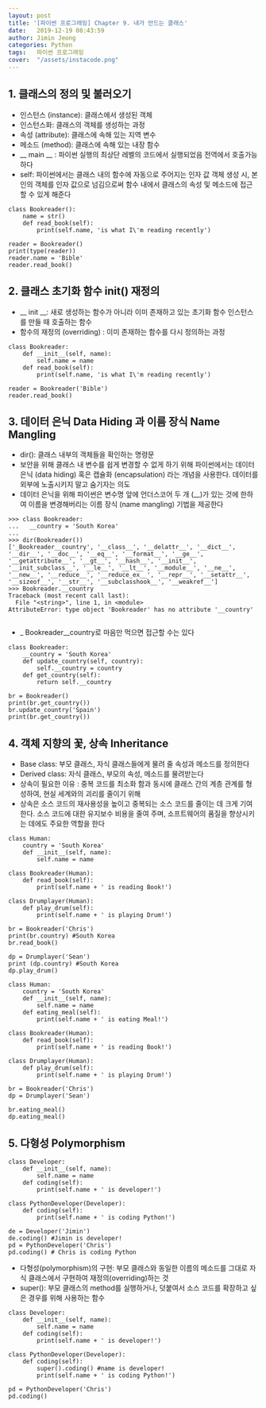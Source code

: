 ```yaml
---
layout: post
title: '[파이썬 프로그래밍] Chapter 9. 내가 만드는 클래스'
date:   2019-12-19 08:43:59
author: Jimin Jeong
categories: Python
tags:	파이썬 프로그래밍
cover:  "/assets/instacode.png"
---
```


## 1. 클래스의 정의 및 불러오기
* 인스턴스 (instance): 클래스에서 생성된 객체
* 인스턴스화: 클래스의 객체를 생성하는 과정
* 속성 (attribute): 클래스에 속해 있는 지역 변수
* 메소드 (method): 클래스에 속해 있는 내장 함수
*  __ main __ : 파이썬 실행의 최상단 레벨의 코드에서 실행되었음
			전역에서 호출가능하다
* self: 파이썬에서는 클래스 내의 함수에 자동으로 주어지는 인자 값
	객체 생성 시, 본인의 객체를 인자 값으로 넘김으로써 함수 내에서 클래스의 	속성 및 메소드에 접근할 수 있게 해준다
```
class Bookreader():
	name = str()
	def read_book(self):
		print(self.name, 'is what I\'m reading recently')
		
reader = Bookreader()
print(type(reader))
reader.name = 'Bible'
reader.read_book()
```

## 2. 클래스 초기화 함수 __init__() 재정의
* __ init __: 새로 생성하는 함수가 아니라 이미 존재하고 있는 초기화 함수
		  인스턴스를 만들 때 호출하는 함수
* 함수의 재정의 (overriding) : 이미 존재하는 함수를 다시 정의하는 과정
```
class Bookreader:
	def __init__(self, name):
		self.name = name
	def read_book(self):
		print(self.name, 'is what I\'m reading recently')
		
reader = Bookreader('Bible')
reader.read_book()
```

## 3. 데이터 은닉 Data Hiding 과 이름 장식 Name Mangling
* dir(): 클래스 내부의 객체들을 확인하는 명령문
* 보안을 위해 클래스 내 변수를 쉽게 변경할 수 없게 하기 위해 파이썬에서는 데이터 은닉 (data hiding) 혹은 캡슐화 (encapsulation) 라는 개념을 사용한다. 데이터를 외부에 노출시키지 말고 숨기자는 의도
* 데이터 은닉을 위해 파이썬은 변수명 앞에 언더스코어 두 개 (__)가 있는 것에 한하여 이름을 변경해버리는 이름 장식 (name mangling) 기법을 제공한다
```
>>> class Bookreader:
...   __country = 'South Korea'
...   
>>> dir(Bookreader())
['_Bookreader__country', '__class__', '__delattr__', '__dict__', '__dir__', '__doc__', '__eq__', '__format__', '__ge__', '__getattribute__', '__gt__', '__hash__', '__init__', '__init_subclass__', '__le__', '__lt__', '__module__', '__ne__', '__new__', '__reduce__', '__reduce_ex__', '__repr__', '__setattr__', '__sizeof__', '__str__', '__subclasshook__', '__weakref__']
>>> Bookreader.__country
Traceback (most recent call last):
  File "<string>", line 1, in <module>
AttributeError: type object 'Bookreader' has no attribute '__country'
 
```
* _ Bookreader__country로 마음만 먹으면 접근할 수는 있다
```
class Bookreader:
	__country = 'South Korea'
	def update_country(self, country):
		self.__country = country
	def get_country(self):
		return self.__country
		
br = Bookreader()
print(br.get_country())
br.update_country('Spain')
print(br.get_country())
```

## 4. 객체 지향의 꽃, 상속 Inheritance
* Base class: 부모 클래스, 자식 클래스들에게 물려 줄 속성과 메소드를 정의한다
* Derived class: 자식 클래스, 부모의 속성, 메소드를 물려받는다
* 상속이 필요한 이유
: 중복 코드를 최소화 함과 동시에 클래스 간의 계층 관계를 형성하여, 현실 세계와의 괴리를 줄이기 위해
* 상속은 소스 코드의 재사용성을 높이고 중복되는 소스 코드를 줄이는 데 크게 기여한다. 소스 코드에 대한 유지보수 비용을 줄여 주며, 소프트웨어의 품질을 향상시키는 데에도 주요한 역할을 한다

```
class Human:
	country = 'South Korea'
	def __init__(self, name):
		self.name = name

class Bookreader(Human):
	def read_book(self):
		print(self.name + ' is reading Book!')
		
class Drumplayer(Human):
	def play_drum(self):
		print(self.name + ' is playing Drum!')
		
br = Bookreader('Chris')
print(br.country) #South Korea
br.read_book() 

dp = Drumplayer('Sean')
print (dp.country) #South Korea
dp.play_drum()
```

```
class Human:
	country = 'South Korea'
	def __init__(self, name):
		self.name = name
	def eating_meal(self):
		print(self.name + ' is eating Meal!')

class Bookreader(Human):
	def read_book(self):
		print(self.name + ' is reading Book!')
		
class Drumplayer(Human):
	def play_drum(self):
		print(self.name + ' is playing Drum!')
		
br = Bookreader('Chris')
dp = Drumplayer('Sean')

br.eating_meal()
dp.eating_meal()
```

## 5. 다형성 Polymorphism
```
class Developer:
	def __init__(self, name):
		self.name = name
	def coding(self):
		print(self.name + ' is developer!')

class PythonDeveloper(Developer):
	def coding(self):
		print(self.name + ' is coding Python!')
		
de = Developer('Jimin')		
de.coding() #Jimin is developer!
pd = PythonDeveloper('Chris')
pd.coding() # Chris is coding Python
```

* 다형성(polymorphism)의 구현: 부모 클래스와 동일한 이름의 메소드를 그대로 자식 클래스에서 구현하여 재정의(overriding)하는 것
* super(): 부모 클래스의 method를 실행하거나, 덧붙여서 소스 코드를 확장하고 싶은 경우를 위해 사용하는 함수
```
class Developer:
	def __init__(self, name):
		self.name = name
	def coding(self):
		print(self.name + ' is developer!')

class PythonDeveloper(Developer):
	def coding(self):
		super().coding() #name is developer!
		print(self.name + ' is coding Python!')
		
pd = PythonDeveloper('Chris')
pd.coding() 
```
